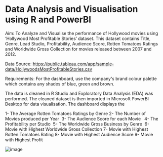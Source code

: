 # Data Analysis and Visualisation using R and PowerBI

Aim: To Analyze and Visualise the performance of Hollywood movies using ‘Hollywood Most Profitable Stories’ dataset. This dataset contains Title, Genre, Lead Studio, Profitability, Audience Score, Rotten Tomatoes Ratings and Worldwide Gross Collection for movies released between 2007 and 2012. 

Data Source: https://public.tableau.com/app/sample-data/HollywoodsMostProfitableStories.csv

Requirements: For the dashboard, use the company's brand colour palette which contains any shades of blue, green and brown.  

The data is cleaned in R Studio and Exploratory Data Analysis (EDA) was performed. The cleaned dataset is then imported in Microsoft PowerBI Desktop for data visualisation. The dashboard displays the 

1- The Average Rotten Tomatoes Ratings by Genre
2- The Number of Movies produced per Year 
3- The Audience Score for each Movie  
4- The Profitability per Studio 
5- The Worldwide Gross Business by Genre 
6- Movie with Highest Worldwide Gross Collection
7- Movie with Highest Rotten Tomatoes Rating
8- Movie with Highest Audience Score
9- Movie with Highest Profit

![image](https://user-images.githubusercontent.com/110288870/220481446-d272882c-56a0-4216-bcfc-93b3c8b647e7.png)

